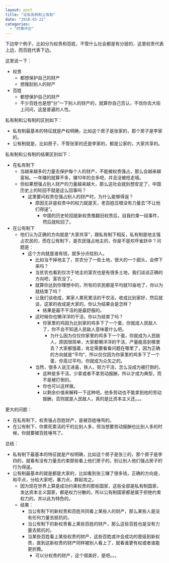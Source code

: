 ```yaml
---
layout: post
title: "论私有制和公有制"
date: "2018-03-22"
categories: 
  - "时事评论"
---
```


下边举个例子，比如分为权贵和百姓，不管什么社会都是有分层的，这里权贵代表上边，而百姓代表下边。

这里说一下：

- 权贵
    - 都想保护自己的财产
    - 想搜刮别人的财产
- 百姓
    - 都想保护自己的财产
    - 不少百姓也是想“分”一下别人的财产的，就算你自己否认，不信你去大街上问问，这是普遍的人性。

私有制和公有制的区别如下：

- 私有制最基本的特征就是产权明确，比如这个房子是张家的，那个房子是李家的。
- 公有制就是，比如房子，不管张家的还是李家的，都是公家的，大家共享的。

私有制和公有制的结果区别如下：

- 在私有制下
    - 当越来越多的力量去保护每个人的财产，不能被权贵强占，那么会越来越富裕。一年赚的就算不多，赚10年的总多吧，并且没被抢走哦。
    - 但如果想强占别人财产的力量越来越大，那么这社会就别想安定了，中国历史上的轮回不就是这么回事吗？
        - 这里要问权贵在强占别人的财产时，为什么能够得逞？
            - 原因无非是权贵中的权力就是天，老百姓压根没有力量去“不让他们得逞”。
                - 中国的历史轮回是新权贵推翻旧权贵后，自我约束一段事件，然后就轮回了。
- 在公有制下
    - 他们认为正确的方向就是“大家共享”，跟私有制下相反，私有制是地主强占农民的，而在公有制下，是农民强占地主的，你是不是欢呼雀跃中？问题是：
        - 这个方向就是谁有钱，就多分点给别人。
            - 比如当干掉地主了，贫农分了一些土地，很大的一个甜头，会停下来吗？
            - 当贫农也看到仅次于地主的富农也是有很多土地，我们谈谈正确的方向吧，富农没了。
            - 就算你达到你理想中的，所有的农民都是平均就10亩地了，你以为就结束了吗？
            - 让我们谈收成，某家人累死累活的干农活，收成比别家好，然后就谈，这家的收成是大家的，你认为结果会是怎样？
                - 结果是最不干活的是最舒服的。
            - 这时候你也懒洋洋的干活，你以为结束了吗？
                - 你家里的鸡因为比别家的鸡多下了一个蛋，你就成人民敌人了，你不会不知道人民敌人意味着什么吧。
                    - 为什么因为仅仅你家里的鸡多下一个蛋，你就成为人民敌人，原因很简单，大家都懒洋洋的干活，产量能高到哪里去？大家都饿着，肯定需要看看问题在哪里了，因为正确的方向就是“平均”，所以仅仅因为你家里的鸡多下了一个蛋，你高过平均，你就成为众矢之的。
            - 当然，很多人说王进喜，铁人，努力干活，怎么没成为被打倒的，
                - 这种是多干活，少拿或者不拿劳动报酬，所以才成为典型，而不是被打倒的。
                - 你也可以这样做。
                - 以剩余价值来解释一下这种吧。他多劳动也不能拿到他的劳动报酬，否则就是人民敌人，真的是比资本主义还。。。

更大的问题：

- 在私有制下，权贵强占百姓财产，是被百姓唾骂的。
- 在公有制下，你累死累活的干的比别人多，但当想要劳动报酬也比别人多的时候，你就要被百姓唾骂了。

总结：

- 私有制下最基本的特征就是产权明确，比如这个房子是张三的，那个房子是李四的，就看有没有力量去约束那些看上他们房子的，别让别人他们强占房子的行为得逞。
- 公有制最基本的就是都是大家的，比如看到张三赚了很多钱，正确的方向是，和平点，分给大家吧，暴力点，群起攻之。
    - 因为现在世界上算是成功约束权贵的那些国家，这些全部是私有制国家，发达资本主义国家，都是权力分散的，所以公有制国家都是属于拒绝约束权力的，并以此为特色的。
    - 结果：
        - 当公有制下的新权贵和百姓共同看上某些人的财产，那么某些人是没有任何力量去抵抗的。
        - 当公有制下的新权贵看上某些百姓的财产，那么这些百姓也是没有力量去抵抗的。
        - 当某些百姓看上某些权贵的财产，这些百姓或许会成功的晋级到新权贵，直到这新权贵的财产同样被别人看上了，就看谁更有权或者谁能更折腾。
            - 可以分权贵的财产，这个很美好，是吧。。。

